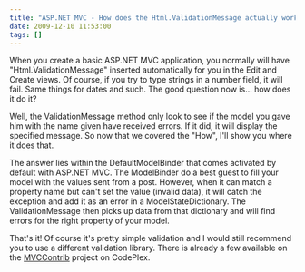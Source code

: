 ```yaml
---
title: "ASP.NET MVC - How does the Html.ValidationMessage actually work?"
date: 2009-12-10 11:53:00
tags: []
---
```


When you create a basic ASP.NET MVC application, you normally will have "Html.ValidationMessage" inserted automatically for you in the Edit and Create views. Of course, if you try to type strings in a number field, it will fail. Same things for dates and such. The good question now is... how does it do it?

Well, the ValidationMessage method only look to see if the model you gave him with the name given have received errors. If it did, it will display the specified message. So now that we covered the "How", I'll show you where it does that.

The answer lies within the DefaultModelBinder that comes activated by default with ASP.NET MVC. The ModelBinder do a best guest to fill your model with the values sent from a post. However, when it can match a property name but can't set the value (invalid data), it will catch the exception and add it as an error in a ModelStateDictionary. The ValidationMessage then picks up data from that dictionary and will find errors for the right property of your model.

That's it! Of course it's pretty simple validation and I would still recommend you to use a different validation library. There is already a few available on the [MVCContrib](http://mvccontrib.codeplex.com/documentation?referringTitle=Home "Home") project on CodePlex.
